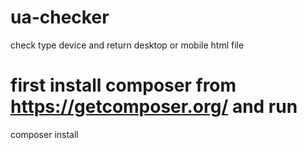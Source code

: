 # ua-checker
check type device and return desktop or mobile html file
# first install composer from https://getcomposer.org/ and run
composer install
